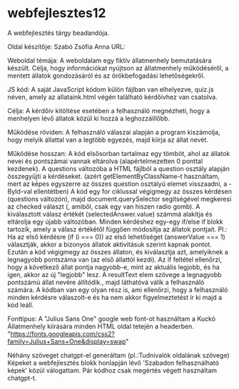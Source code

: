 # webfejlesztes12
A webfejlesztés tárgy beadandója.

Oldal készítője: Szabó Zsófia Anna
URL: 

Weboldal témája: A weboldalam egy fiktív állatmenhely bemutatására készült. Célja, hogy információkat nyújtson az állatmenhely működéséről, a mentett állatok gondozásáról és az örökbefogadási lehetőségekről.

JS kód: A saját JavaScript kódom külön fájlban van elhelyezve, quiz.js néven, amely az allataink.html végén található kérdőívhez van csatolva.

Célja: A kérdőív kitöltése esetében a felhasználó megnézheti, hogy a menhelyen lévő állatok közül ki hozzá a leghozzáillőbb.

Működése röviden: A felhasználó válaszai alapján a program kiszámolja, hogy melyik állattal van a legtöbb egyezés, majd kiírja az állat nevét.

Működése hosszan: A kód elsősorban tartalmaz egy tömböt, ahol az állatok nevei és pontszámai vannak eltárolva (alapértelmezetten 0 ponttal kezdenek). 
A questions változóba a HTML fájlból a question osztály alapján összegyűjti a kérdéseket. (azért getElementByClassName-t használtam, mert az képes egyszerre az összes question osztályú elemet visszaadni, a -ById-val ellentétben)
A kód egy for ciklussal végigmegy az összes kérdésen (questions változón), majd document.querySelector segítségével megkeresi az checked választ (, amiből, csak egy van hiszen radio gomb). A kiválasztott válasz értékét (selectedAnswer.value) számmá alakítja és eltárolja egy újabb változóban.
Minden kérdéshez egy-egy if/else if blokk tartozik, amely a válasz értékétől függően módosítja az állatok pontjait. Pl.: Ha az első kérdésre (if (i === 0)) az első lehetőséget (answerValue === 1) választják, akkor a bizonyos állatok aktivitásuk szerint kapnak pontot. 
Ezután  a kód végigmegy az összes állaton, és kiválasztja azt, amelyiknek a legnagyobb pontszáma van (az első állattól kezdi). Az if feltétel ellenőrzi, hogy a következő állat pontja nagyobb-e, mint az aktuális legjobb, és ha igen, akkor az új "legjobb" lesz.
A resultText elem szövege a legnagyobb pontszámú állat nevére állítódik., majd láthatóvá válik a felhasználó számára.
A kódban van egy olyan rész is, ami ellenőrzi, hogy a felhasználó minden kérdésre válaszolt-e és ha nem akkor figyelmeztetést ír ki majd a kód leáll.

Fonttípus: A "Julius Sans One" google web font-ot használtam a Kuckó Állatmenhely kiírására minden HTML oldal tetején a headerben.
"https://fonts.googleapis.com/css2?family=Julius+Sans+One&display=swap"

Néhány szöveget chatgpt-el generáltam (pl.:Tudnivalók oldalának szövege)
Képeket a webfejlesztés blokk honlapján lévő 'Szabadon felhasználható képek' közül válogattam.
Pár kódhoz csak megértés végett használtam chatgpt-t.
